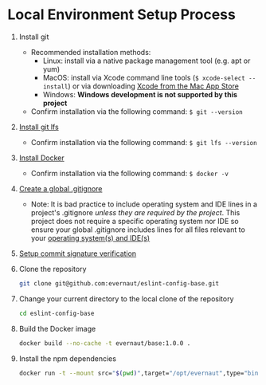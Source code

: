 # Local Environment Setup Process

1. Install git

   - Recommended installation methods:
     - Linux: install via a native package management tool (e.g. apt or yum)
     - MacOS: install via Xcode command line tools (`$ xcode-select --install`) or via downloading [Xcode from the Mac App Store](https://apps.apple.com/us/app/xcode/id497799835?mt=12 "Xcode Mac App Store Preview")
     - Windows: **Windows development is not supported by this project**
   - Confirm installation via the following command: `$ git --version`

2. [Install git lfs](https://github.com/git-lfs/git-lfs/wiki/Installation "Git LFS Installation Guide")

   - Confirm installation via the following command: `$ git lfs --version`

3. [Install Docker](https://docs.docker.com/install/ "Docker Installation Guide")

   - Confirm installation via the following command: `$ docker -v`

4. [Create a global .gitignore](https://docs.github.com/en/github/using-git/ignoring-files#configuring-ignored-files-for-all-repositories-on-your-computer "How to create a global .gitignore")

   - Note: It is bad practice to include operating system and IDE lines in a project's .gitignore _unless they are required by the project_. This project does not require a specific operating system nor IDE so ensure your global .gitignore includes lines for all files relevant to your [operating system(s) and IDE(s)](https://github.com/github/gitignore "GitHub example .gitignore files")

5. [Setup commit signature verification](https://docs.github.com/en/github/authenticating-to-github/managing-commit-signature-verification "Setup Commit Signature Verification")

6. Clone the repository

   ```sh
   git clone git@github.com:evernaut/eslint-config-base.git
   ```

7. Change your current directory to the local clone of the repository

   ```sh
   cd eslint-config-base
   ```

8. Build the Docker image

   ```sh
   docker build --no-cache -t evernaut/base:1.0.0 .
   ```

9. Install the npm dependencies

   ```sh
   docker run -t --mount src="$(pwd)",target="/opt/evernaut",type="bind" evernaut/base:1.0.0 bash -c 'npm ci --unsafe-perm'
   ```
